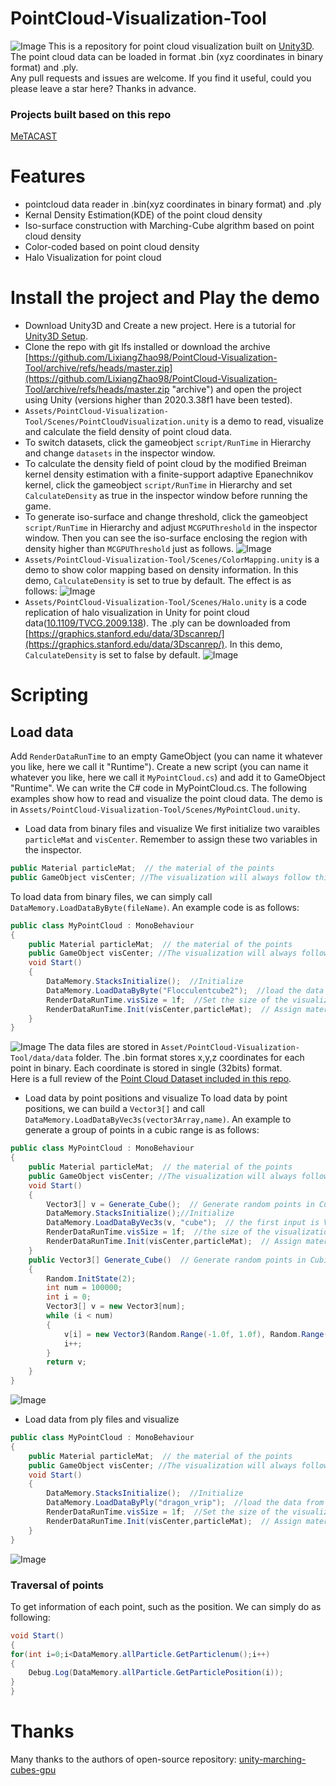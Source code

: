 PointCloud-Visualization-Tool
======

![Image](https://github.com/LixiangZhao98/PointCloud-Visualization-Tool/blob/master/Assets/pic/teaser.png "Image")
This is a repository for point cloud visualization built on [Unity3D](https://unity3d.com/get-unity/download "Unity download").\
The point cloud data can be loaded in format .bin (xyz coordinates in binary format) and .ply.\
Any pull requests and issues are welcome. If you find it useful, could you please leave a star here? Thanks in advance.

### Projects built based on this repo
[MeTACAST](https://github.com/LixiangZhao98/MeTACAST "MeTACAST")

# Features
- pointcloud data reader in .bin(xyz coordinates in binary format) and .ply
- Kernal Density Estimation(KDE) of the point cloud density
- Iso-surface construction with Marching-Cube algrithm based on point cloud density
- Color-coded based on point cloud density
- Halo Visualization for point cloud

# Install the project and Play the demo
- Download Unity3D  and Create a new project. Here is a tutorial for [Unity3D Setup](https://github.com/LixiangZhao98/MeTACAST/blob/master/Assets/my/file/UnitySetup.pdf "Unity Setup").
- Clone the repo with git lfs installed or download the archive [https://github.com/LixiangZhao98/PointCloud-Visualization-Tool/archive/refs/heads/master.zip](https://github.com/LixiangZhao98/PointCloud-Visualization-Tool/archive/refs/heads/master.zip "archive") and open the project using Unity (versions higher than 2020.3.38f1 have been tested).
- `Assets/PointCloud-Visualization-Tool/Scenes/PointCloudVisualization.unity` is a demo to read, visualize and calculate the field density of point cloud data. 
- To switch datasets, click the gameobject `script/RunTime` in Hierarchy and change `datasets` in the inspector window. 
- To calculate the density field of point cloud by the modified Breiman kernel density estimation with a finite-support adaptive Epanechnikov kernel, click the gameobject `script/RunTime` in Hierarchy and set `CalculateDensity` as true in the inspector window before running the game. 
- To generate iso-surface and change threshold, click the gameobject `script/RunTime` in Hierarchy and adjust `MCGPUThreshold` in the inspector window. Then you can see the iso-surface enclosing the region with density higher than `MCGPUThreshold` just as follows.
![Image](https://github.com/LixiangZhao98/PointCloud-Visualization-Tool/blob/master/Assets/pic/marchingcube.png "Image")
- `Assets/PointCloud-Visualization-Tool/Scenes/ColorMapping.unity` is a demo to show color mapping based on density information. In this demo, `CalculateDensity` is set to true by default. The effect is as follows:
![Image](https://github.com/LixiangZhao98/PointCloud-Visualization-Tool/blob/master/Assets/pic/FieldColor.png "Image")
- `Assets/PointCloud-Visualization-Tool/Scenes/Halo.unity` is a code replication of halo visualization in Unity for point cloud data([10.1109/TVCG.2009.138](https://ieeexplore.ieee.org/document/5290742 "Depth-Dependent Halos")). The .ply can be downloaded from 
[https://graphics.stanford.edu/data/3Dscanrep/](https://graphics.stanford.edu/data/3Dscanrep/). In this demo, `CalculateDensity` is set to false by default.
![Image](https://github.com/LixiangZhao98/PointCloud-Visualization-Tool/blob/master/Assets/pic/halos.png "Image")


# Scripting

## Load data
Add `RenderDataRunTime` to an empty GameObject (you can name it whatever you like, here we call it "Runtime"). Create a new script (you can name it whatever you like, here we call it `MyPointCloud.cs`) and add it to GameObject "Runtime". We can write the C# code in MyPointCloud.cs. The following examples show how to read and visualize the point cloud data. The demo is in `Assets/PointCloud-Visualization-Tool/Scenes/MyPointCloud.unity`.

- Load data from binary files and visualize
We first initialize two varaibles `particleMat` and `visCenter`. Remember to assign these two variables in the inspector.
```c#
public Material particleMat;  // the material of the points
public GameObject visCenter; //The visualization will always follow this GameObject when starting the game. 
``` 
To load data from binary files, we can simply call `DataMemory.LoadDataByByte(fileName)`. An example code is as follows:
```c#
public class MyPointCloud : MonoBehaviour
{
    public Material particleMat;  // the material of the points
    public GameObject visCenter; //The visualization will always follow the `Vis center` when starting the game. 
    void Start()
    {
        DataMemory.StacksInitialize();  //Initialize
        DataMemory.LoadDataByByte("Flocculentcube2");  //load the data from the the binary file; the input is the name of the binary file
        RenderDataRunTime.visSize = 1f;  //Set the size of the visualization as 1 meter
        RenderDataRunTime.Init(visCenter,particleMat);  // Assign materials and center to the RenderDataRunTime.cs`
    }
}
```
![Image](https://github.com/LixiangZhao98/PointCloud-Visualization-Tool/blob/master/Assets/pic/LoadBinary.png "Image")
The data files are stored in `Asset/PointCloud-Visualization-Tool/data/data` folder. The .bin format stores x,y,z coordinates for each point in binary. Each coordinate is stored in single (32bits) format. \
Here is a full review of the [Point Cloud Dataset included in this repo](https://github.com/LixiangZhao98/PointCloud-Visualization-Tool/blob/master/Assets/files/Data.pdf "Data").

- Load data by point positions and visualize
To load data by point positions, we can build a `Vector3[]` and call `DataMemory.LoadDataByVec3s(vector3Array,name)`. An example to generate a group of points in a cubic range is as follows:
```c#
public class MyPointCloud : MonoBehaviour
{
    public Material particleMat;  // the material of the points
    public GameObject visCenter; //The visualization will always follow the `Vis center` when starting the game. 
    void Start()
    {
        Vector3[] v = Generate_Cube();  // Generate random points in Cubic shape
        DataMemory.StacksInitialize();//Initialize
        DataMemory.LoadDataByVec3s(v, "cube");  // the first input is Vector[], the second is the name of the data (you can name it as you like)
        RenderDataRunTime.visSize = 1f;  //the size of the visualization
        RenderDataRunTime.Init(visCenter,particleMat);  // Assign materials and center to the RenderDataRunTime.cs`
    }
    public Vector3[] Generate_Cube()  // Generate random points in Cubic shape
    {
        Random.InitState(2);
        int num = 100000;
        int i = 0;
        Vector3[] v = new Vector3[num];
        while (i < num)
        {
            v[i] = new Vector3(Random.Range(-1.0f, 1.0f), Random.Range(-1.0f, 1.0f), Random.Range(-1.0f, 1.0f));
            i++;
        }
        return v;
    }
}
```
![Image](https://github.com/LixiangZhao98/PointCloud-Visualization-Tool/blob/master/Assets/pic/LoadVec3s.png "Image")

- Load data from ply files and visualize

```c#
public class MyPointCloud : MonoBehaviour
{
    public Material particleMat;  // the material of the points
    public GameObject visCenter; //The visualization will always follow the `Vis center` when starting the game. 
    void Start()
    {
        DataMemory.StacksInitialize();  //Initialize
        DataMemory.LoadDataByPly("dragon_vrip");  //load the data from the the ply file; the input is the name of the binary file
        RenderDataRunTime.visSize = 1f;  //Set the size of the visualization as 1 meter
        RenderDataRunTime.Init(visCenter,particleMat);  // Assign materials and center to the RenderDataRunTime.cs`
    }
}
```
![Image](https://github.com/LixiangZhao98/PointCloud-Visualization-Tool/blob/master/Assets/pic/LoadPly.png "Image")
### Traversal of points
To get information of each point, such as the position. We can simply do as following:
```c#
void Start()
{
for(int i=0;i<DataMemory.allParticle.GetParticlenum();i++)
{
    Debug.Log(DataMemory.allParticle.GetParticlePosition(i));
}
}
```

# Thanks
Many thanks to the authors of open-source repository:
[unity-marching-cubes-gpu](https://github.com/pavelkouril/unity-marching-cubes-gpu "unity-marching-cubes-gpu")






